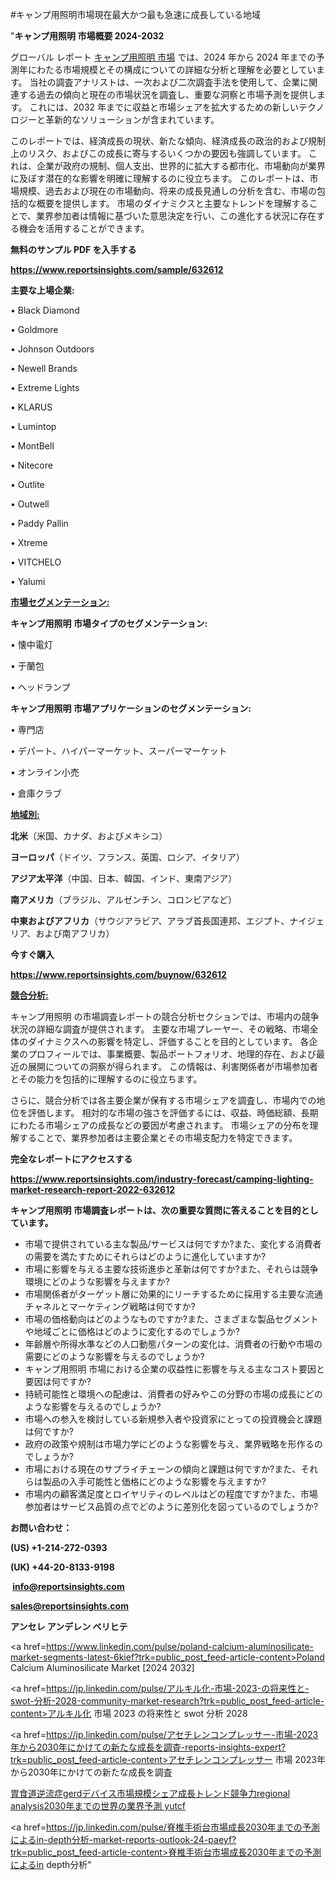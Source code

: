 #キャンプ用照明市場現在最大かつ最も急速に成長している地域

"<strong>キャンプ用照明 市場概要 2024-2032</strong>

グローバル レポート <a href=https://www.reportsinsights.com/sample/632612>キャンプ用照明 市場</a> では、2024 年から 2024 年までの予測年にわたる市場規模とその構成についての詳細な分析と理解を必要としています。 当社の調査アナリストは、一次および二次調査手法を使用して、企業に関連する過去の傾向と現在の市場状況を調査し、重要な洞察と市場予測を提供します。 これには、2032 年までに収益と市場シェアを拡大​​するための新しいテクノロジーと革新的なソリューションが含まれています。

このレポートでは、経済成長の現状、新たな傾向、経済成長の政治的および規制上のリスク、およびこの成長に寄与するいくつかの要因も強調しています。 これは、企業が政府の規制、個人支出、世界的に拡大する都市化、市場動向が業界に及ぼす潜在的な影響を明確に理解するのに役立ちます。 このレポートは、市場規模、過去および現在の市場動向、将来の成長見通しの分析を含む、市場の包括的な概要を提供します。 市場のダイナミクスと主要なトレンドを理解することで、業界参加者は情報に基づいた意思決定を行い、この進化する状況に存在する機会を活用することができます。

<strong><b>無料のサンプル PDF を入手する</b></strong>

<a href=https://www.reportsinsights.com/sample/632612><strong><u>https://www.reportsinsights.com/sample/632612</u></strong></a>

<strong>主要な上場企業:</strong>

• Black Diamond

• Goldmore

• Johnson Outdoors

• Newell Brands

• Extreme Lights

• KLARUS

• Lumintop

• MontBell

• Nitecore

• Outlite

• Outwell

• Paddy Pallin

• Xtreme

• VITCHELO

• Yalumi

<strong><u>市場セグメンテーション</u></strong><strong><u>:</u></strong>

<strong>キャンプ用照明 市場タイプのセグメンテーション:</strong>

• 懐中電灯

• 于蘭包

• ヘッドランプ

<strong>キャンプ用照明 市場アプリケーションのセグメンテーション:</strong>

• 専門店

• デパート、ハイパーマーケット、スーパーマーケット

• オンライン小売

• 倉庫クラブ

<strong><u>地域別</u></strong><strong><u>:</u></strong>

<strong>北米</strong>（米国、カナダ、およびメキシコ）

<strong>ヨーロッパ</strong>（ドイツ、フランス、英国、ロシア、イタリア）

<strong>アジア太平洋</strong>（中国、日本、韓国、インド、東南アジア）

<strong>南アメリカ</strong>（ブラジル、アルゼンチン、コロンビアなど）

<strong>中東およびアフリカ</strong>（サウジアラビア、アラブ首長国連邦、エジプト、ナイジェリア、および南アフリカ）

<strong>今すぐ購入</strong>

<a href=https://www.reportsinsights.com/buynow/632612><strong><u>https://www.reportsinsights.com/buynow/632612</u></strong></a>

<strong><u>競合分析:</u></strong>

キャンプ用照明 の市場調査レポートの競合分析セクションでは、市場内の競争状況の詳細な調査が提供されます。 主要な市場プレーヤー、その戦略、市場全体のダイナミクスへの影響を特定し、評価することを目的としています。 各企業のプロフィールでは、事業概要、製品ポートフォリオ、地理的存在、および最近の展開についての洞察が得られます。 この情報は、利害関係者が市場参加者とその能力を包括的に理解するのに役立ちます。

さらに、競合分析では各主要企業が保有する市場シェアを調査し、市場内での地位を評価します。 相対的な市場の強さを評価するには、収益、時価総額、長期にわたる市場シェアの成長などの要因が考慮されます。 市場シェアの分布を理解することで、業界参加者は主要企業とその市場支配力を特定できます。

<strong>完全なレポートにアクセスする</strong>

<a href=https://www.reportsinsights.com/industry-forecast/camping-lighting-market-research-report-2022-632612><strong><u><b>https://www.reportsinsights.com/industry-forecast/camping-lighting-market-research-report-2022-632612</b></u></strong></a>

<strong><b>キャンプ用照明 市場調査レポートは、次の重要な質問に答えることを目的としています。</b></strong>
<ul>
  <li>市場で提供されている主な製品/サービスは何ですか?また、変化する消費者の需要を満たすためにそれらはどのように進化していますか?</li>
  <li>市場に影響を与える主要な技術進歩と革新は何ですか?また、それらは競争環境にどのような影響を与えますか?</li>
  <li>市場関係者がターゲット層に効果的にリーチするために採用する主要な流通チャネルとマーケティング戦略は何ですか?</li>
  <li>市場の価格動向はどのようなものですか?また、さまざまな製品セグメントや地域ごとに価格はどのように変化するのでしょうか?</li>
  <li>年齢層や所得水準などの人口動態パターンの変化は、消費者の行動や市場の需要にどのような影響を与えるのでしょうか?</li>
  <li>キャンプ用照明 市場における企業の収益性に影響を与える主なコスト要因と要因は何ですか?</li>
  <li>持続可能性と環境への配慮は、消費者の好みやこの分野の市場の成長にどのような影響を与えるのでしょうか?</li>
  <li>市場への参入を検討している新規参入者や投資家にとっての投資機会と課題は何ですか?</li>
  <li>政府の政策や規制は市場力学にどのような影響を与え、業界戦略を形作るのでしょうか?</li>
  <li>市場における現在のサプライチェーンの傾向と課題は何ですか?また、それらは製品の入手可能性と価格にどのような影響を与えますか?</li>
  <li>市場内の顧客満足度とロイヤリティのレベルはどの程度ですか?また、市場参加者はサービス品質の点でどのように差別化を図っているのでしょうか?</li>
</ul>
<strong>お問い合わせ：</strong>

<strong>(US) +1-214-272-0393</strong>

<strong>(UK) +44-20-8133-9198</strong>

<strong> </strong><a href=info@reportsinsights.com><strong><u>info@reportsinsights.com</u></strong></a>

<a href=sales@reportsinsights.com><strong><u>sales@reportsinsights.com</u></strong></a>

<strong>アンセレ アンデレン ベリヒテ</strong>

<a href=https://www.linkedin.com/pulse/poland-calcium-aluminosilicate-market-segments-latest-6kief?trk=public_post_feed-article-content>Poland Calcium Aluminosilicate Market [2024 2032]</a>

<a href=https://jp.linkedin.com/pulse/アルキル化-市場-2023-の将来性と-swot-分析-2028-community-market-research?trk=public_post_feed-article-content>アルキル化 市場 2023 の将来性と swot 分析 2028</a>

<a href=https://jp.linkedin.com/pulse/アセチレンコンプレッサー-市場-2023年から2030年にかけての新たな成長を調査-reports-insights-expert?trk=public_post_feed-article-content>アセチレンコンプレッサー 市場 2023年から2030年にかけての新たな成長を調査</a>

<a href=https://www.linkedin.com/pulse/胃食道逆流症gerdデバイス市場規模シェア成長トレンド競争力regional-analysis2030年までの世界の業界予測-yutcf/>胃食道逆流症gerdデバイス市場規模シェア成長トレンド競争力regional analysis2030年までの世界の業界予測 yutcf</a>

<a href=https://jp.linkedin.com/pulse/脊椎手術台市場成長2030年までの予測によるin-depth分析-market-reports-outlook-24-paeyf?trk=public_post_feed-article-content>脊椎手術台市場成長2030年までの予測によるin depth分析</a>"
